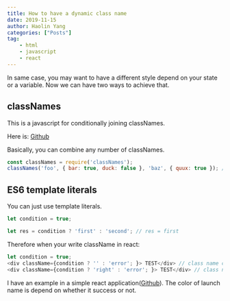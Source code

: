 ```yaml
---
title: How to have a dynamic class name
date: 2019-11-15
author: Haolin Yang
categories: ["Posts"]
tag:
    - html
    - javascript
    - react
---
```


In same case, you may want to have a different style depend on your state or a variable. Now we can have two ways to achieve that.

## classNames

This is a javascript for conditionally joining classNames.

Here is: [Github](https://github.com/JedWatson/classnames)

Basically, you can combine any number of classNames.

```js
const classNames = require('classNames');
classNames('foo', { bar: true, duck: false }, 'baz', { quux: true }); // => 'foo bar baz quux'
```

## ES6 template literals

You can just use template literals.

```js
let condition = true;

let res = condition ? 'first' : 'second'; // res = first
```

Therefore when your write className in react:

```js
let condition = true;
<div className={condition ? '' : 'error'; }> TEST</div> // class name can be exist or not
<div className={condition ? 'right' : 'error'; }> TEST</div> // class name can be right or error
```

I have an example in a simple react application([Github](https://github.com/TyrangYang/SpaceX_graphql_react)). The color of launch name is depend on whether it success or not.
